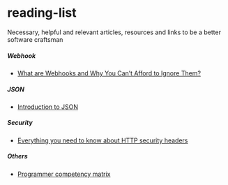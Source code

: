 # reading-list
Necessary, helpful and relevant articles, resources and links to be a better software craftsman


##### Webhook
* [What are Webhooks and Why You Can’t Afford to Ignore Them?](https://www.chargebee.com/blog/webhooks/)

##### JSON
* [Introduction to JSON](https://www.digitalocean.com/community/tutorials/an-introduction-to-json)

##### Security
* [Everything you need to know about HTTP security headers](https://blog.appcanary.com/2017/http-security-headers.html?utm_source=hashnode.com)

##### Others
* [Programmer competency matrix](http://www.starling-software.com/employment/programmer-competency-matrix.html)
